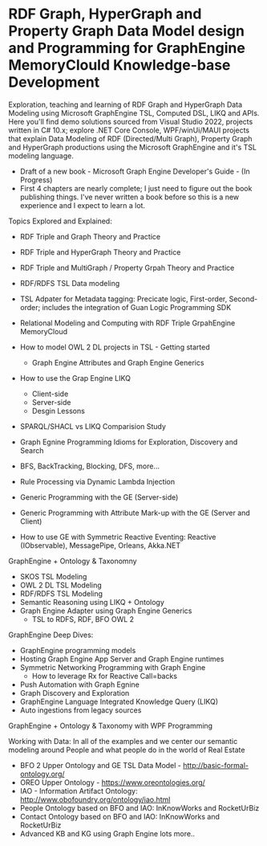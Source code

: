 # RDF Graph, HyperGraph and Property Graph Data Model design and Programming for GraphEngine MemoryClould Knowledge-base Development
Exploration, teaching and learning of RDF Graph and HyperGraph Data Modeling using Microsoft GraphEngine TSL, Computed DSL, LIKQ and APIs.
Here you'll find demo solutions sourced from Visual Studio 2022, projects written in C# 10.x; explore .NET Core Console, WPF/winUi/MAUI projects that explain Data Modeling of RDF (Directed/Multi Graph), Property Graph and HyperGraph productions using the Microsoft GraphEngine and it's TSL modeling language.

* Draft of a new book - Microsoft Graph Engine Developer's Guide - (In Progress)
* First 4 chapters are nearly complete; I just need to figure out the book publishing things. I've never written a book before so this is a new experience and I expect to learn a lot.

Topics Explored and Explained:
- RDF Triple and Graph Theory and Practice
- RDF Triple and HyperGraph Theory and Practice
- RDF Triple and MultiGraph / Property Grpah Theory and Practice
- RDF/RDFS TSL Data modeling
- TSL Adpater for Metadata tagging: Precicate logic, First-order, Second-order; includes the integration of Guan Logic Programming SDK
- Relational Modeling and Computing with RDF Triple GrpahEngine MemoryCloud
- How to model OWL 2 DL projects in TSL - Getting started
  - Graph Engine Attributes and Graph Engine Generics
- How to use the Grap Engine LIKQ
  - Client-side
  - Server-side
  - Desgin Lessons

- SPARQL/SHACL vs LIKQ Comparision Study
- Graph Egnine Programming Idioms for Exploration, Discovery and Search
- BFS, BackTracking, Blocking, DFS, more...
- Rule Processing via Dynamic Lambda Injection
- Generic Programming with the GE (Server-side)
- Generic Programming with Attribute Mark-up with the GE (Server and Client)
- How to use GE with Symmetric Reactive Eventing: Reactive (IObservable), MessagePipe, Orleans, Akka.NET

GraphEngine + Ontology & Taxonomny
- SKOS TSL Modeling
- OWL 2 DL TSL Modeling
- RDF/RDFS TSL Modeling
- Semantic Reasoning using LIKQ + Ontology
- Graph Engine Adapter using Graph Engine Generics
  - TSL to RDFS, RDF, BFO OWL 2

GraphEngine Deep Dives:
- GraphEngine programming models
- Hosting Graph Engine App Server and Graph Engine runtimes
- Symmetric Networking Programming with Graph Engine
  - How to leverage Rx for Reactive Call=backs
- Push Automation with Graph Egnine
- Graph Discovery and Exploration
- GraphEngine Language Integrated Knowledge Query (LIKQ)
- Auto ingestions from legacy sources

GraphEngine + Ontology & Taxonomy with WPF Programming

Working with Data: In all of the examples and we center our semantic modeling around People and what people do in the world of Real Estate
- BFO 2 Upper Ontology and GE TSL Data Model - http://basic-formal-ontology.org/
- OREO Upper Ontology - https://www.oreontologies.org/
- IAO - Information Artifact Ontology: http://www.obofoundry.org/ontology/iao.html
- People Ontology based on BFO and IAO: InKnowWorks and RocketUrBiz
- Contact Ontology based on BFO and IAO: InKnowWorks and RocketUrBiz
- Advanced KB and KG using Graph Engine
lots more.. 
